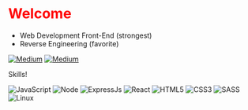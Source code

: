 <h1 style="color:red;">Welcome</h1>

* Web Development Front-End (strongest)
* Reverse Engineering (favorite)

[![Medium](https://img.shields.io/badge/Medium-12100E?style=for-the-badge&logo=medium&logoColor=white)](https://l1za.medium.com/)
[![Medium](https://img.shields.io/badge/LinkedIn-0077B5?style=for-the-badge&logo=linkedin&logoColor=white)](https://www.linkedin.com/in/l1za-rafael-romao/)

Skills!

![JavaScript](https://img.shields.io/static/v1?style=for-the-badge&message=JavaScript&color=222222&logo=JavaScript&logoColor=F7DF1E&label=)
![Node](https://img.shields.io/badge/Node.js-43853D?style=for-the-badge&logo=node.js&logoColor=white)
![ExpressJs](https://img.shields.io/badge/Express.js-404D59?style=for-the-badge)
![React](https://img.shields.io/badge/React-20232A?style=for-the-badge&logo=react&logoColor=61DAFB)
![HTML5](https://img.shields.io/static/v1?style=for-the-badge&message=html&color=222222&logo=html5&logoColor=FFA500&label=)
![CSS3](https://img.shields.io/static/v1?style=for-the-badge&message=css&color=222222&logo=css3&logoColor=61DAFB&label=)
![SASS](https://img.shields.io/static/v1?style=for-the-badge&message=sass&color=222222&logo=sass&logoColor=cd6799&label=)
![Linux](https://img.shields.io/badge/Linux-FCC624?style=for-the-badge&logo=linux&logoColor=black)

